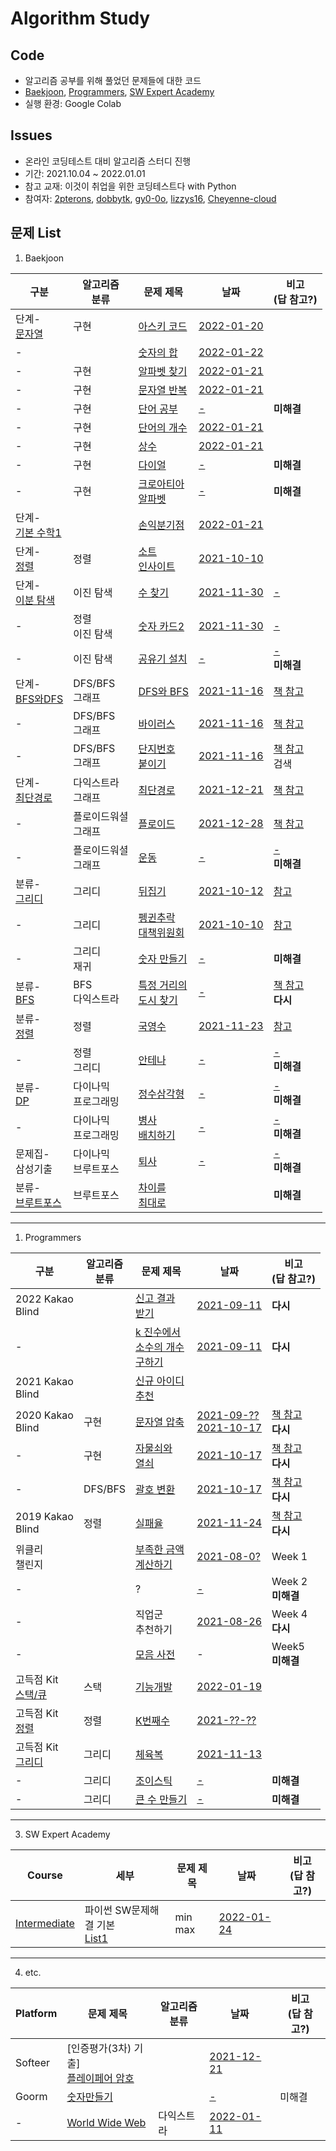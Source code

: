# Algorithm Study


## Code
- 알고리즘 공부를 위해 풀었던 문제들에 대한 코드
- [Baekjoon](https://www.acmicpc.net/), [Programmers](https://programmers.co.kr/), [SW Expert Academy](https://swexpertacademy.com/main/main.do)
- 실행 환경: Google Colab

## Issues
- 온라인 코딩테스트 대비 알고리즘 스터디 진행
- 기간: 2021.10.04 ~ 2022.01.01
- 참고 교재: 이것이 취업을 위한 코딩테스트다 with Python
- 참여자: [2pterons](https://github.com/2pterons), [dobbytk](https://github.com/dobbytk), [gy0-0o](https://github.com/gy0-0o), [lizzys16](https://github.com/lizzys16), [Cheyenne-cloud](https://github.com/Cheyenne-cloud)

## 문제 List
1) Baekjoon

|구분|알고리즘 <br> 분류|문제 제목|날짜|비고 <br> (답 참고?)|
|--|--|--|--|--|
|단계-<br>[문자열](https://www.acmicpc.net/step/7)|구현|[아스키 코드](https://www.acmicpc.net/problem/11654)|[2022-01-20](Baekjoon/Step_07_String.ipynb)||
|-||[숫자의 합](https://www.acmicpc.net/problem/11720)|[2022-01-22](Baekjoon/Step_07_String.ipynb)||
|-|구현|[알파벳 찾기](https://www.acmicpc.net/problem/10809)|[2022-01-21](Baekjoon/Step_07_String.ipynb)||
|-|구현|[문자열 반복](https://www.acmicpc.net/problem/2675)|[2022-01-21](Baekjoon/Step_07_String.ipynb)||
|-|구현|[단어 공부](https://www.acmicpc.net/problem/1157)|[-](Baekjoon/Step_07_String.ipynb)|**미해결**|
|-|구현|[단어의 개수](https://www.acmicpc.net/problem/1152)|[2022-01-21](Baekjoon/Step_07_String.ipynb)||
|-|구현|[상수](https://www.acmicpc.net/problem/2908)|[2022-01-21](Baekjoon/Step_07_String.ipynb)||
|-|구현|[다이얼](https://www.acmicpc.net/problem/5622)|[-](Baekjoon/Step_07_String.ipynb)|**미해결**|
|-|구현|[크로아티아<br>알파벳](https://www.acmicpc.net/problem/2941)|[-](Baekjoon/Step_07_String.ipynb)|**미해결**|
|단계-<br>[기본 수학1](https://www.acmicpc.net/step/8)||[손익분기점](https://www.acmicpc.net/problem/1712)|[2022-01-21](Baekjoon/Step_08_Basic_Math1.ipynb)||
|단계-<br>[정렬](https://www.acmicpc.net/step/9)|정렬|[소트<br>인사이트](https://www.acmicpc.net/problem/1427)|[2021-10-10](Baekjoon/Step_12_Sort.ipynb)||
|단계-<br>[이분 탐색](https://www.acmicpc.net/step/29)|이진 탐색|[수 찾기](https://www.acmicpc.net/problem/1920)|[2021-11-30](이것이_취업을_위한_코딩테스트다_with_Python/05_Binary_Search_20211125.ipynb)|[-](https://github.com/itisused/Algorithm_Study/issues/7)|
|-|정렬<br>이진 탐색|[숫자 카드2](https://www.acmicpc.net/problem/10816)|[2021-11-30](이것이_취업을_위한_코딩테스트다_with_Python/05_Binary_Search_20211125.ipynb)|[-](https://github.com/itisused/Algorithm_Study/issues/7)|
|-|이진 탐색|[공유기 설치](https://www.acmicpc.net/problem/2110)|[-](이것이_취업을_위한_코딩테스트다_with_Python/05_Binary_Search_20211125.ipynb)|[-](https://github.com/itisused/Algorithm_Study/issues/7) <br> **미해결**|
|단계-<br>[BFS와DFS](https://www.acmicpc.net/step/24)|DFS/BFS <br> 그래프|[DFS와 BFS](https://www.acmicpc.net/problem/1260)|[2021-11-16](이것이_취업을_위한_코딩테스트다_with_Python/03_DFS%20BFS_20211018.ipynb)|[책 참고](https://github.com/itisused/Algorithm_Study/issues/5)|
|-|DFS/BFS <br> 그래프|[바이러스](https://www.acmicpc.net/problem/2606)|[2021-11-16](이것이_취업을_위한_코딩테스트다_with_Python/03_DFS%20BFS_20211018.ipynb)|[책 참고](https://github.com/itisused/Algorithm_Study/issues/5)|
|-|DFS/BFS <br> 그래프|[단지번호<br>붙이기](https://www.acmicpc.net/problem/2667)|[2021-11-16](이것이_취업을_위한_코딩테스트다_with_Python/03_DFS%20BFS_20211018.ipynb)|[책 참고](https://github.com/itisused/Algorithm_Study/issues/5) <br> 검색|
|단계-<br>[최단경로](https://www.acmicpc.net/step/26)|다익스트라<br>그래프|[최단경로](https://www.acmicpc.net/problem/1753)|[2021-12-21](이것이_취업을_위한_코딩테스트다_with_Python/07_Shortest_Path_20211213.ipynb)|[책 참고](https://github.com/itisused/Algorithm_Study/issues/9)|
|-|플로이드워셜<br>그래프|[플로이드](https://www.acmicpc.net/problem/11404)|[2021-12-28](이것이_취업을_위한_코딩테스트다_with_Python/07_Shortest_Path_20211213.ipynb)|[책 참고](https://github.com/itisused/Algorithm_Study/issues/9)|
|-|플로이드워셜<br>그래프|[운동](https://www.acmicpc.net/problem/1956)|[-](이것이_취업을_위한_코딩테스트다_with_Python/07_Shortest_Path_20211213.ipynb)|[-](https://github.com/itisused/Algorithm_Study/issues/9) <br> **미해결**|
|분류-<br>[그리디](https://www.acmicpc.net/problemset?sort=ac_desc&algo=33)|그리디|[뒤집기](https://www.acmicpc.net/problem/1439)|[2021-10-12](이것이_취업을_위한_코딩테스트다_with_Python/01_Greedy_20211010.ipynb)|[참고](https://github.com/itisused/Algorithm_Study/issues/2)|
|-|그리디|[펭귄추락<br>대책위원회](https://www.acmicpc.net/problem/18228)|[2021-10-10](이것이_취업을_위한_코딩테스트다_with_Python/01_Greedy_20211010.ipynb)|[참고](https://github.com/itisused/Algorithm_Study/issues/2)|
|-|그리디<br>재귀|[숫자 만들기](https://www.acmicpc.net/problem/1511)|[-](Baekjoon/Category_Greedy.ipynb)|**미해결**|
|분류-<br>[BFS](https://www.acmicpc.net/problemset?sort=ac_desc&algo=126)|BFS<br>다익스트라|[특정 거리의<br>도시 찾기](https://www.acmicpc.net/problem/18352)|[-](이것이_취업을_위한_코딩테스트다_with_Python/03_DFS%20BFS_20211018.ipynb)|[책 참고](https://github.com/itisused/Algorithm_Study/issues/4) <br> **다시**|
|분류-<br>[정렬](https://www.acmicpc.net/problemset?sort=ac_desc&algo=97)|정렬|[국영수](https://www.acmicpc.net/problem/10825)|[2021-11-23](이것이_취업을_위한_코딩테스트다_with_Python/04_Sorting_20211123.ipynb)|[참고](https://github.com/itisused/Algorithm_Study/issues/6)|
|-|정렬<br>그리디|[안테나](https://www.acmicpc.net/problem/18310)|[-](이것이_취업을_위한_코딩테스트다_with_Python/04_Sorting_20211123.ipynb)|[-](https://github.com/itisused/Algorithm_Study/issues/6) <br> **미해결**|
|분류-<br>[DP](https://www.acmicpc.net/problemset?sort=ac_desc&algo=25)|다이나믹<br>프로그래밍|[정수삼각형](https://www.acmicpc.net/problem/1932)|[-](이것이_취업을_위한_코딩테스트다_with_Python/06_Dynamic_Programming_20211202.ipynb)|[-](https://github.com/itisused/Algorithm_Study/issues/8) <br> **미해결**|
|-|다이나믹<br>프로그래밍|[병사<br>배치하기](https://www.acmicpc.net/problem/18353)|[-](이것이_취업을_위한_코딩테스트다_with_Python/06_Dynamic_Programming_20211202.ipynb)|[-](https://github.com/itisused/Algorithm_Study/issues/8) <br> **미해결**|
|문제집-<br>삼성기출|다이나믹<br>브루트포스|[퇴사](https://www.acmicpc.net/problem/14501)|[-](이것이_취업을_위한_코딩테스트다_with_Python/06_Dynamic_Programming_20211202.ipynb)|[-](https://github.com/itisused/Algorithm_Study/issues/8) <br> **미해결**|
|분류-<br>[브루트포스](https://www.acmicpc.net/problemset?sort=ac_desc&algo=125)|브루트포스|[차이를<br>최대로](https://www.acmicpc.net/problem/10819)||**미해결**|

---

1) Programmers

|구분|알고리즘 <br> 분류|문제 제목|날짜|비고 <br> (답 참고?)|
|--|--|--|--|--|
|2022 Kakao<br>Blind||[신고 결과<br>받기](https://programmers.co.kr/learn/courses/30/lessons/92334)|[2021-09-11](Programmers/2022_Kakao_Blind.ipynb)|**다시**|
|-||[k 진수에서<br>소수의 개수<br>구하기](https://programmers.co.kr/learn/courses/30/lessons/92335)|[2021-09-11](Programmers/2022_Kakao_Blind.ipynb)|**다시**|
|2021 Kakao<br>Blind||[신규 아이디<br>추천](https://programmers.co.kr/learn/courses/30/lessons/72410)|
|2020 Kakao<br>Blind|구현|[문자열 압축](https://programmers.co.kr/learn/courses/30/lessons/60057)|[2021-09-??<br>2021-10-17](이것이_취업을_위한_코딩테스트다_with_Python/02_Implementation_20211013.ipynb)|[책 참고](https://github.com/itisused/Algorithm_Study/issues/3) <br> **다시**|
|-|구현|[자물쇠와<br>열쇠](https://programmers.co.kr/learn/courses/30/lessons/60059)|[2021-10-17](이것이_취업을_위한_코딩테스트다_with_Python/02_Implementation_20211013.ipynb)|[책 참고](https://github.com/itisused/Algorithm_Study/issues/3) <br> **다시**|
|-|DFS/BFS|[괄호 변환](https://programmers.co.kr/learn/courses/30/lessons/60058)|[2021-10-17](이것이_취업을_위한_코딩테스트다_with_Python/03_DFS%20BFS_20211018.ipynb)|[책 참고](https://github.com/itisused/Algorithm_Study/issues/4) <br> **다시**|
|2019 Kakao<br>Blind|정렬|[실패율](https://programmers.co.kr/learn/courses/30/lessons/42889)|[2021-11-24](이것이_취업을_위한_코딩테스트다_with_Python/04_Sorting_20211123.ipynb)|[책 참고](https://github.com/itisused/Algorithm_Study/issues/6) <br> **다시**|
|위클리<br>챌린지||[부족한 금액<br>계산하기](https://programmers.co.kr/learn/courses/30/lessons/82612)|[2021-08-0?](Programmers/Weekely_Challenge.ipynb)|Week 1|
|-||?|[-](Programmers/Weekely_Challenge.ipynb)|Week 2 <br> **미해결**|
|-||직업군<br>추천하기|[2021-08-26](Programming_Test/../../Programming_Test/20210320_LINE/01_직업군_추천하기.ipynb)|Week 4 <br> **다시**|
|-||[모음 사전](https://programmers.co.kr/learn/courses/30/lessons/84512)|-|Week5 <br> **미해결**|
|고득점 Kit<br>[스택/큐](https://programmers.co.kr/learn/courses/30/parts/12081)|스택|[기능개발](https://programmers.co.kr/learn/courses/30/lessons/42586)|[2022-01-19](Programmers/Kit-Stack&Queue.ipynb)||
|고득점 Kit<br>[정렬](https://programmers.co.kr/learn/courses/30/parts/12198)|정렬|[K번째수](https://programmers.co.kr/learn/courses/30/lessons/42748)|[2021-??-??](Programmers/Kit-Sort.ipynb)||
|고득점 Kit<br>[그리디](https://programmers.co.kr/learn/courses/30/parts/12244)|그리디|[체육복](https://programmers.co.kr/learn/courses/30/lessons/42862)|[2021-11-13](Programmers/Kit-Greedy.ipynb)||
|-|그리디|[조이스틱](https://programmers.co.kr/learn/courses/30/lessons/42860)|[-](Programmers/Kit-Greedy.ipynb)|**미해결**|
|-|그리디|[큰 수 만들기](https://programmers.co.kr/learn/courses/30/lessons/42883)|[-](Programmers/Kit-Greedy.ipynb)|**미해결**|

---

3) SW Expert Academy

|Course|세부|문제 제목|날짜|비고 <br> (답 참고?)|
|--|--|--|--|--|
|[Intermediate](https://swexpertacademy.com/main/learn/course/subjectList.do?courseId=AVuPDN86AAXw5UW6)|파이썬 SW문제해결 기본<br>[List1](https://swexpertacademy.com/main/learn/course/subjectDetail.do?courseId=AVuPDN86AAXw5UW6&subjectId=AWOVFCzaqeUDFAWg#)|min max|[2022-01-24](SW_Expert_Academy/01_(intermediate)_List1.ipynb)|

---

4) etc.

|Platform|문제 제목|알고리즘<br>분류|날짜|비고 <br> (답 참고?)|
|--|--|--|--|--|
|Softeer|[인증평가(3차) 기출]<br>[플레이페어 암호](https://softeer.ai/practice/info.do?eventIdx=1&psProblemId=804)||[2021-12-21](etc.(Goorm,%20Softeer)/Softeer.ipynb)||
Goorm|[숫자만들기](https://level.goorm.io/exam/43183/%EC%88%AB%EC%9E%90%EB%A7%8C%EB%93%A4%EA%B8%B0/quiz/1)||[-](etc.(Goorm,%20Softeer)/Goorm.ipynb)|미해결|
|-|[World Wide Web](https://level.goorm.io/exam/43194/world-wide-web/quiz/1)|다익스트라|[2022-01-11](etc.(Goorm,%20Softeer)/Goorm.ipynb)||





<!-- | |문제 제목|분류|날짜|비고|
|:--:|--|--|:--:|--|
|백준|[[문자열](https://github.com/itisused/Algorithm_Study/blob/main/Baekjoon/Step_07_String.ipynb)][아스키 코드](https://www.acmicpc.net/problem/11654)|구현|2022-01-20||
||[[문자열](https://github.com/itisused/Algorithm_Study/blob/main/Baekjoon/Step_07_String.ipynb)][숫자의 합](https://www.acmicpc.net/problem/11720)||2022-01-22||
||[[문자열](https://github.com/itisused/Algorithm_Study/blob/main/Baekjoon/Step_07_String.ipynb)][알파벳 찾기](https://www.acmicpc.net/problem/10809)|구현|2022-01-21||
||[[문자열](https://github.com/itisused/Algorithm_Study/blob/main/Baekjoon/Step_07_String.ipynb)][문자열 반복](https://www.acmicpc.net/problem/2675)|구현|2022-01-21||
||[[문자열](https://github.com/itisused/Algorithm_Study/blob/main/Baekjoon/Step_07_String.ipynb)][단어의 개수](https://www.acmicpc.net/problem/1152)|구현|2022-01-21||
||[[문자열](https://github.com/itisused/Algorithm_Study/blob/main/Baekjoon/Step_07_String.ipynb)][상수](https://www.acmicpc.net/problem/2908)|구현|2022-01-21||
||[[기본 수학1](https://github.com/itisused/Algorithm_Study/blob/main/Baekjoon/Step_08_Basic_Math1.ipynb)][손익분기점](https://www.acmicpc.net/problem/1712)||2022-01-21||
|프로그래머스|[[고득점 Kit-스택/큐](https://github.com/itisused/Algorithm_Study/blob/main/Programmers/Kit-Stack%26Queue.ipynb)][기능개발](https://programmers.co.kr/learn/courses/30/lessons/42586)|스택|2-22-01-19|| -->